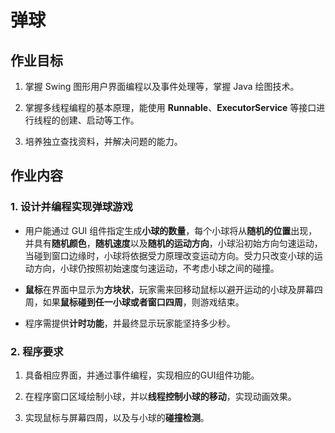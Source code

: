 # 弹球
## 作业目标
1. 掌握 Swing 图形用户界面编程以及事件处理等，掌握 Java 绘图技术。

2. 掌握多线程编程的基本原理，能使用 **Runnable**、**ExecutorService** 等接口进行线程的创建、启动等工作。

3. 培养独立查找资料，并解决问题的能力。

## 作业内容
### 1. 设计并编程实现弹球游戏
- 用户能通过 GUI 组件指定生成**小球的数量**，每个小球将从**随机的位置**出现，并具有**随机颜色**，**随机速度**以及**随机的运动方向**，小球沿初始方向匀速运动，当碰到窗口边缘时，小球将依据受力原理改变运动方向。受力只改变小球的运动方向，小球仍按照初始速度匀速运动，不考虑小球之间的碰撞。

- **鼠标**在界面中显示为**方块状**，玩家需来回移动鼠标以避开运动的小球及屏幕四周，如果**鼠标碰到任一小球或者窗口四周**，则游戏结束。

- 程序需提供**计时功能**，并最终显示玩家能坚持多少秒。

### 2. 程序要求
1. 具备相应界面，并通过事件编程，实现相应的GUI组件功能。

2. 在程序窗口区域绘制小球，并以**线程控制小球的移动**，实现动画效果。

3. 实现鼠标与屏幕四周，以及与小球的**碰撞检测**。
